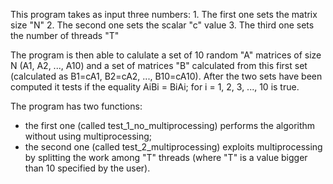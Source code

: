 This program takes as input three numbers:
    1. The first one sets the matrix size "N"
    2. The second one sets the scalar "c" value
    3. The third one sets the number of threads "T"
    
The program is then able to calulate a set of 10 random "A" matrices of size N (A1, A2, ..., A10) and a set of matrices "B" calculated from this first set (calculated as B1=cA1, B2=cA2, ..., B10=cA10).
After the two sets have been computed it tests if the equality AiBi = BiAi; for i = 1, 2, 3, ..., 10 is true.

The program has two functions: 
- the first one (called test_1_no_multiprocessing) performs the algorithm without using multiprocessing;
- the second one (called test_2_multiprocessing) exploits multiprocessing by splitting the work among "T" threads (where "T" is a value bigger than 10 specified by the user).
